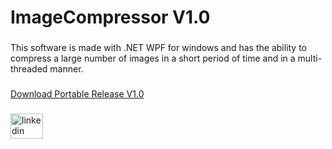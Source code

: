 <h1 align="left">ImageCompressor V1.0</h1>

###

<p align="left">This software is made with .NET WPF for windows and has the ability to compress a large number of images in a short period of time and in a multi-threaded manner.</p>

###

###

<a href="https://ministerdv.com/image-compressor/portable/MinisterDv-ImageCompressor-Windows-Portable-v1.0.zip">Download Portable Release V1.0</a>

###

<div align="left">
  <a href="https://www.linkedin.com/in/ministerdv" target="_blank">
    <img src="https://raw.githubusercontent.com/maurodesouza/profile-readme-generator/master/src/assets/icons/social/linkedin/default.svg" width="52" height="40" alt="linkedin logo"  />
  </a>
</div>

###
